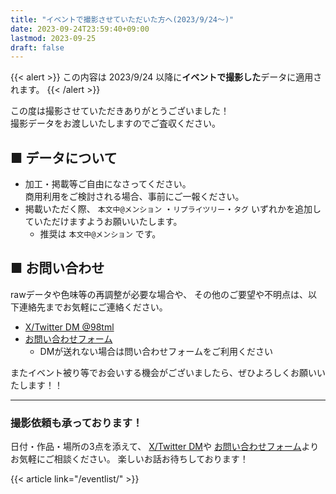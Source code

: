 ```yaml
---
title: "イベントで撮影させていただいた方へ(2023/9/24〜)"
date: 2023-09-24T23:59:40+09:00
lastmod: 2023-09-25
draft: false
---
```


{{< alert >}}
この内容は 2023/9/24 以降に**イベントで撮影した**データに適用されます。
{{< /alert >}}

この度は撮影させていただきありがとうございました！  
撮影データをお渡しいたしますのでご査収ください。

## ■ データについて

- 加工・掲載等ご自由になさってください。  
商用利用をご検討される場合、事前にご一報ください。
- 掲載いただく際、
`本文中@メンション` ・`リプライツリー`・`タグ` 
いずれかを追加していただけますようお願いいたします。
  - 推奨は `本文中@メンション` です。

## ■ お問い合わせ

rawデータや色味等の再調整が必要な場合や、
その他のご要望や不明点は、以下連絡先までお気軽にご連絡ください。

- [X/Twitter DM @98tml](https://twitter.com/98tml) 
- [お問い合わせフォーム](https://t98.info/contact/)
  - DMが送れない場合は問い合わせフォームをご利用ください

またイベント被り等でお会いする機会がございましたら、ぜひよろしくお願いいたします！！

---

### 撮影依頼も承っております！

日付・作品・場所の3点を添えて、 
[X/Twitter DM](https://twitter.com/98tml)や
[お問い合わせフォーム](https://t98.info/contact/)よりお気軽にご相談ください。
楽しいお話お待ちしております！

{{< article link="/eventlist/" >}}